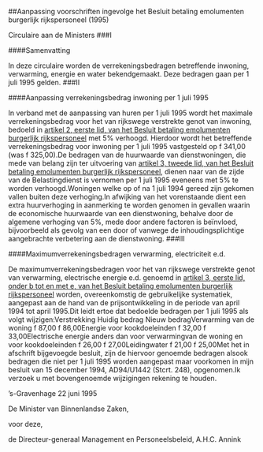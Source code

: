 <meta http-equiv='Content-Type' content='text/html; charset=utf-8' />

##Aanpassing voorschriften ingevolge het Besluit betaling emolumenten burgerlijk rijkspersoneel (1995)

Circulaire aan de Ministers
###I 

####Samenvatting

In deze circulaire worden de verrekeningsbedragen betreffende inwoning, verwarming, energie en water bekendgemaakt. Deze bedragen gaan per 1 juli 1995 gelden. 
###II 

####Aanpassing verrekeningsbedrag inwoning per 1 juli 1995

In verband met de aanpassing van huren per 1 juli 1995 wordt het maximale verrekeningsbedrag voor het van rijkswege verstrekte genot van inwoning, bedoeld in [artikel 2, eerste lid, van het Besluit betaling emolumenten burgerlijk rijkspersoneel](../../../../../../../../../../AMvB/besluit/betaling/emolumenten/burgerlijk/rijkspersoneel/BWBR0003632/README.md) met 5% verhoogd. Hierdoor wordt het betreffende verrekeningsbedrag voor inwoning per 1 juli 1995 vastgesteld op f 341,00 (was f 325,00).De bedragen van de huurwaarde van dienstwoningen, die mede van belang zijn ter uitvoering van [artikel 3, tweede lid, van het Besluit betaling emolumenten burgerlijk rijkspersoneel](../../../../../../../../../../AMvB/besluit/betaling/emolumenten/burgerlijk/rijkspersoneel/BWBR0003632/README.md), dienen naar van de zijde van de Belastingdienst is vernomen per 1 juli 1995 eveneens met 5% te worden verhoogd.Woningen welke op of na 1 juli 1994 gereed zijn gekomen vallen buiten deze verhoging.In afwijking van het vorenstaande dient een extra huurverhoging in aanmerking te worden genomen in gevallen waarin de economische huurwaarde van een dienstwoning, behalve door de algemene verhoging van 5%, mede door andere factoren is beïnvloed, bijvoorbeeld als gevolg van een door of vanwege de inhoudingsplichtige aangebrachte verbetering aan de dienstwoning. 
###III 

####Maximumverrekeningsbedragen verwarming, electriciteit e.d.

De maximumverrekeningsbedragen voor het van rijkswege verstrekte genot van verwarming, electrische energie e.d. genoemd in [artikel 3, eerste lid, onder b tot en met e, van het Besluit betaling emolumenten burgerlijk rijkspersoneel](../../../../../../../../../../AMvB/besluit/betaling/emolumenten/burgerlijk/rijkspersoneel/BWBR0003632/README.md) worden, overeenkomstig de gebruikelijke systematiek, aangepast aan de hand van de prijsontwikkeling in de periode van april 1994 tot april 1995.Dit leidt ertoe dat bedoelde bedragen per 1 juli 1995 als volgt wijzigen:Verstrekking Huidig bedrag Nieuw bedragVerwarming van de woning f 87,00 f 86,00Energie voor kookdoeleinden f 32,00 f 33,00Electrische energie anders dan voor verwarmingvan de woning en voor kookdoeleinden f 26,00 f 27,00Leidingwater f 21,00 f 25,00Met het in afschrift bijgevoegde besluit, zijn de hiervoor genoemde bedragen alsook bedragen die niet per 1 juli 1995 worden aangepast maar voorkomen in mijn besluit van 15 december 1994, AD94/U1442 (Stcrt. 248), opgenomen.Ik verzoek u met bovengenoemde wijzigingen rekening te houden.  

’s-Gravenhage 
22 juni 1995   

De 
Minister van Binnenlandse Zaken,

voor deze, 

de 
Directeur-generaal Management en Personeelsbeleid,
A.H.C. Annink   
